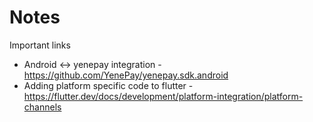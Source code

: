 # Notes

Important links
  - Android <-> yenepay integration - https://github.com/YenePay/yenepay.sdk.android
  - Adding platform specific code to flutter - https://flutter.dev/docs/development/platform-integration/platform-channels

